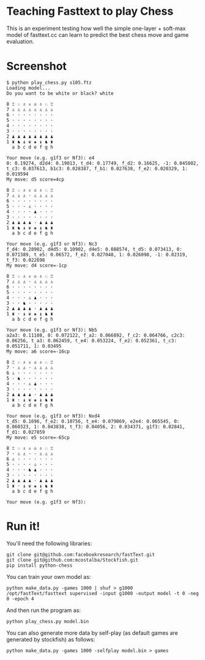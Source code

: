 Teaching Fasttext to play Chess
===============================

This is an experiment testing how well the simple one-layer + soft-max model of fasttext.cc
can learn to predict the best chess move and game evaluation.

Screenshot
==========

    $ python play_chess.py s105.ftz
    Loading model...
    Do you want to be white or black? white

    8 ♖ ♘ ♗ ♕ ♔ ♗ ♘ ♖
    7 ♙ ♙ ♙ ♙ ♙ ♙ ♙ ♙
    6 · · · · · · · ·
    5 · · · · · · · ·
    4 · · · · · · · ·
    3 · · · · · · · ·
    2 ♟ ♟ ♟ ♟ ♟ ♟ ♟ ♟
    1 ♜ ♞ ♝ ♛ ♚ ♝ ♞ ♜
      a b c d e f g h

    Your move (e.g. g1f3 or Nf3): e4
    0: 0.19274, d2d4: 0.19013, t_d4: 0.17749, f_d2: 0.16625, -1: 0.045802, t_c3: 0.037613, b1c3: 0.028387, f_b1: 0.027638, f_e2: 0.020329, 1: 0.019594
    My move: d5 score=4cp

    8 ♖ ♘ ♗ ♕ ♔ ♗ ♘ ♖
    7 ♙ ♙ ♙ · ♙ ♙ ♙ ♙
    6 · · · · · · · ·
    5 · · · ♙ · · · ·
    4 · · · · ♟ · · ·
    3 · · · · · · · ·
    2 ♟ ♟ ♟ ♟ · ♟ ♟ ♟
    1 ♜ ♞ ♝ ♛ ♚ ♝ ♞ ♜
      a b c d e f g h

    Your move (e.g. g1f3 or Nf3): Nc3
    f_d4: 0.28902, d4d5: 0.10902, d4e5: 0.088574, t_d5: 0.073413, 0: 0.071389, t_e5: 0.06572, f_e2: 0.027048, 1: 0.026098, -1: 0.02319, t_f3: 0.022698
    My move: d4 score=-1cp

    8 ♖ ♘ ♗ ♕ ♔ ♗ ♘ ♖
    7 ♙ ♙ ♙ · ♙ ♙ ♙ ♙
    6 · · · · · · · ·
    5 · · · · · · · ·
    4 · · · ♙ ♟ · · ·
    3 · · ♞ · · · · ·
    2 ♟ ♟ ♟ ♟ · ♟ ♟ ♟
    1 ♜ · ♝ ♛ ♚ ♝ ♞ ♜
      a b c d e f g h

    Your move (e.g. g1f3 or Nf3): Nb5
    a2a3: 0.11108, 0: 0.072122, f_a2: 0.066892, f_c2: 0.064766, c2c3: 0.06256, t_a3: 0.062459, t_e4: 0.053224, f_e2: 0.052361, t_c3: 0.051711, 1: 0.03495
    My move: a6 score=-16cp

    8 ♖ ♘ ♗ ♕ ♔ ♗ ♘ ♖
    7 · ♙ ♙ · ♙ ♙ ♙ ♙
    6 ♙ · · · · · · ·
    5 · ♞ · · · · · ·
    4 · · · ♙ ♟ · · ·
    3 · · · · · · · ·
    2 ♟ ♟ ♟ ♟ · ♟ ♟ ♟
    1 ♜ · ♝ ♛ ♚ ♝ ♞ ♜
      a b c d e f g h

    Your move (e.g. g1f3 or Nf3): Nxd4
    t_d5: 0.1696, f_e2: 0.10756, t_e4: 0.079069, e2e4: 0.065545, 0: 0.060323, 1: 0.043838, t_f3: 0.04056, 2: 0.034371, g1f3: 0.02841, f_d1: 0.027859
    My move: e5 score=-65cp

    8 ♖ ♘ ♗ ♕ ♔ ♗ ♘ ♖
    7 · ♙ ♙ · · ♙ ♙ ♙
    6 ♙ · · · · · · ·
    5 · · · · ♙ · · ·
    4 · · · ♞ ♟ · · ·
    3 · · · · · · · ·
    2 ♟ ♟ ♟ ♟ · ♟ ♟ ♟
    1 ♜ · ♝ ♛ ♚ ♝ ♞ ♜
      a b c d e f g h

    Your move (e.g. g1f3 or Nf3):

Run it!
=======

You'll need the following libraries:

    git clone git@github.com:facebookresearch/fastText.git
    git clone git@github.com:mcostalba/Stockfish.git
    pip install python-chess

You can train your own model as:

    python make_data.py -games 1000 | shuf > g1000
    /opt/fastText/fasttext supervised -input g1000 -output model -t 0 -neg 0 -epoch 4

And then run the program as:

    python play_chess.py model.bin

You can also generate more data by self-play (as default games are generated by stockfish) as follows:

    python make_data.py -games 1000 -selfplay model.bin > games
